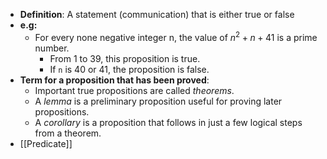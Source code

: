 - **Definition**: A statement (communication) that is either true or false
- **e.g:**
	- For every none negative integer n, the value of $n^2+n+41$ is a prime number.
		- From 1 to 39, this proposition is true.
		- If `n` is 40 or 41, the proposition is false.
- **Term for a proposition that has been proved**:
	- Important true propositions are called _theorems_.
	- A _lemma_ is a preliminary proposition useful for proving later propositions.
	- A _corollary_ is a proposition that follows in just a few logical steps from a theorem.
- [[Predicate]]